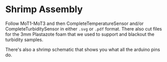 # Shrimp Assembly

Follow MoT1-MoT3 and then CompleteTemperatureSensor and/or CompleteTurbiditySensor in either `.svg` or `.pdf` format. There also cut files for the 3mm Plastazote foam that we used to support and blackout the turbidity samples.

There's also a shrimp schematic that shows you what all the arduino pins do.

